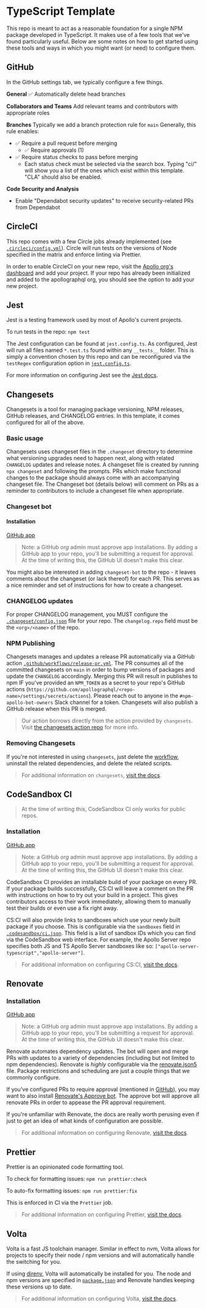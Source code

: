 # TypeScript Template

This repo is meant to act as a reasonable foundation for a single NPM package developed in TypeScript. It makes use of a few tools that we've found particularly useful. Below are some notes on how to get started using these tools and ways in which you might want (or need) to configure them.

## GitHub

In the GitHub settings tab, we typically configure a few things.

**General**
✅ Automatically delete head branches

**Collaborators and Teams**
Add relevant teams and contributors with appropriate roles

**Branches**
Typically we add a branch protection rule for `main`
Generally, this rule enables:
* ✅ Require a pull request before merging
  * ✅ Require approvals (1)
* ✅ Require status checks to pass before merging
  * Each status check must be selected via the search box. Typing "ci/" will show you a list of the ones which exist within this template. "CLA" should also be enabled.

**Code Security and Analysis**
* Enable "Dependabot security updates" to receive security-related PRs from Dependabot

## CircleCI

This repo comes with a few Circle jobs already implemented (see [`.circleci/config.yml`](.circleci/config.yml)). Circle will run tests on the versions of Node specified in the matrix and enforce linting via Prettier.

In order to enable CircleCI on your new repo, visit the [Apollo org's dashboard](https://app.circleci.com/projects/project-dashboard/github/apollographql/) and add your project. If your repo has already been initialized and added to the apollographql org, you should see the option to add your new project.

## Jest

Jest is a testing framework used by most of Apollo's current projects.

To run tests in the repo:
`npm test`

The Jest configuration can be found at `jest.config.ts`. As configured, Jest will run all files named `*.test.ts` found within any `__tests__` folder. This is simply a convention chosen by this repo and can be reconfigured via the `testRegex` configuration option in [`jest.config.ts`](jest.config.ts).

For more information on configuring Jest see the [Jest docs](https://jestjs.io/docs/configuration).

## Changesets

Changesets is a tool for managing package versioning, NPM releases, GitHub releases, and CHANGELOG entries. In this template, it comes configured for all of the above.

### Basic usage

Changesets uses changeset files in the `.changeset` directory to determine what versioning upgrades need to happen next, along with related `CHANGELOG` updates and release notes. A changeset file is created by running `npx changeset` and following the prompts. PRs which make functional changes to the package should always come with an accompanying changeset file. The Changeset bot (details below) will comment on PRs as a reminder to contributors to include a changeset file when appropriate.

### Changeset bot

#### Installation

[GitHub app](https://github.com/apps/changeset-bot)
> Note: a GitHub _org_ admin must approve app installations. By adding a GitHub app to your repo, you'll be submitting a request for approval. At the time of writing this, the GitHub UI doesn't make this clear.

You might also be interested in adding `changeset-bot` to the repo - it leaves comments about the changeset (or lack thereof) for each PR. This serves as a nice reminder and set of instructions for how to create a changeset.
### CHANGELOG updates

For proper CHANGELOG management, you MUST configure the [`.changeset/config.json`](.changeset/config.json) file for your repo. The `changelog.repo` field must be the `<org>/<name>` of the repo.

### NPM Publishing

Changesets manages and updates a release PR automatically via a GitHub action [`.github/workflows/release-pr.yml`](.github/workflows/release-pr.yml). The PR consumes all of the committed changesets on `main` in order to bump versions of packages and update the `CHANGELOG` accordingly. Merging this PR will result in publishes to npm IF you've provided an `NPM_TOKEN` as a secret to your repo's GitHub actions (`https://github.com/apollographql/<repo-name>/settings/secrets/actions`). Please reach out to anyone in the `#npm-apollo-bot-owners` Slack channel for a token. Changesets will also publish a GitHub release when this PR is merged.

> Our action borrows directly from the action provided by `changesets`. Visit [the changesets action repo](https://github.com/changesets/action) for more info.

### Removing Changesets

If you're not interested in using `changesets`, just delete the [workflow](.github/workflows/release-pr.yml), uninstall the related dependencies, and delete the related scripts.

> For additional information on `changesets`, [visit the docs](https://github.com/changesets/changesets#documentation).

## CodeSandbox CI

> At the time of writing this, CodeSandbox CI only works for public repos.

### Installation

[GitHub app](https://github.com/apps/codesandbox)
> Note: a GitHub _org_ admin must approve app installations. By adding a GitHub app to your repo, you'll be submitting a request for approval. At the time of writing this, the GitHub UI doesn't make this clear.

CodeSandbox CI provides an installable build of your package on every PR. If your package builds successfully, CS:CI will leave a comment on the PR with instructions on how to try out your build in a project. This gives contributors access to their work immediately, allowing them to manually test their builds or even use a fix right away.

CS:CI will also provide links to sandboxes which use your newly built package if you choose. This is configurable via the `sandboxes` field in [`.codesandbox/ci.json`](.codesandbox/ci.json). This field is a list of sandbox IDs which you can find via the CodeSandbox web interface. For example, the Apollo Server repo specifies both JS and TS Apollo Server sandboxes like so: `["apollo-server-typescript","apollo-server"]`.

> For additional information on configuring CS:CI, [visit the docs](https://codesandbox.io/docs/ci).

## Renovate

### Installation

[GitHub app](https://github.com/apps/renovate)

> Note: a GitHub _org_ admin must approve app installations. By adding a GitHub app to your repo, you'll be submitting a request for approval. At the time of writing this, the GitHub UI doesn't make this clear.

Renovate automates dependency updates. The bot will open and merge PRs with updates to a variety of dependencies (including but not limited to npm dependencies). Renovate is _highly_ configurable via the [renovate.json5](renovate.json5) file. Package restrictions and scheduling are just a couple things that we commonly configure.

If you've configured PRs to require approval (mentioned in [GitHub](#github)), you may want to also install [Renovate's Approve bot](https://github.com/apps/renovate-approve). The approve bot will approve all renovate PRs in order to appease the PR approval requirement.

If you're unfamiliar with Renovate, the docs are really worth perusing even if just to get an idea of what kinds of configuration are possible.

> For additional information on configuring Renovate, [visit the docs](https://docs.renovatebot.com/).

## Prettier

Prettier is an opinionated code formatting tool. 

To check for formatting issues:
`npm run prettier:check`

To auto-fix formatting issues:
`npm run prettier:fix`

This is enforced in CI via the `Prettier` job.

> For additional information on configuring Prettier, [visit the docs](https://prettier.io/docs/en/options).

## Volta

Volta is a fast JS toolchain manager. Similar in effect to nvm, Volta allows for projects to specify their node / npm versions and will automatically handle the switching for you.

If using [direnv](https://direnv.net/), Volta will automatically be installed for you. The node and npm versions are specified in [`package.json`](package.json) and Renovate handles keeping these versions up to date.

> For additional information on configuring Volta, [visit the docs](https://docs.volta.sh/guide/).